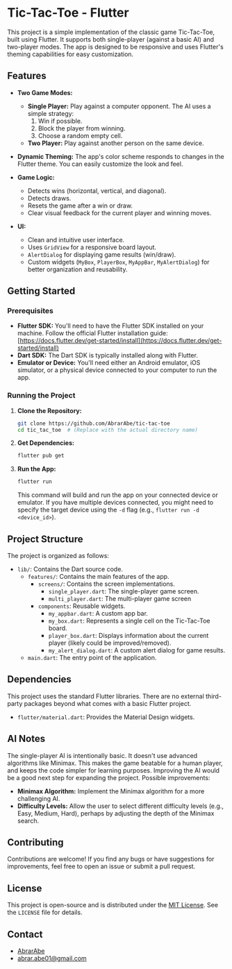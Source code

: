 # Tic-Tac-Toe - Flutter

This project is a simple implementation of the classic game Tic-Tac-Toe, built using Flutter.  It supports both single-player (against a basic AI) and two-player modes.  The app is designed to be responsive and uses Flutter's theming capabilities for easy customization.

## Features

*   **Two Game Modes:**
    *   **Single Player:** Play against a computer opponent.  The AI uses a simple strategy:
        1.  Win if possible.
        2.  Block the player from winning.
        3.  Choose a random empty cell.
    *   **Two Player:**  Play against another person on the same device.

*   **Dynamic Theming:** The app's color scheme responds to changes in the Flutter theme. You can easily customize the look and feel.

*   **Game Logic:**
    *   Detects wins (horizontal, vertical, and diagonal).
    *   Detects draws.
    *   Resets the game after a win or draw.
    *   Clear visual feedback for the current player and winning moves.

*   **UI:**
    *   Clean and intuitive user interface.
    *   Uses `GridView` for a responsive board layout.
    *   `AlertDialog` for displaying game results (win/draw).
    *   Custom widgets (`MyBox`, `PlayerBox`, `MyAppBar`, `MyAlertDialog`) for better organization and reusability.
## Getting Started

### Prerequisites

*   **Flutter SDK:**  You'll need to have the Flutter SDK installed on your machine.  Follow the official Flutter installation guide: [https://docs.flutter.dev/get-started/install](https://docs.flutter.dev/get-started/install)
*   **Dart SDK:** The Dart SDK is typically installed along with Flutter.
*   **Emulator or Device:**  You'll need either an Android emulator, iOS simulator, or a physical device connected to your computer to run the app.

### Running the Project

1.  **Clone the Repository:**
    ```bash
    git clone https://github.com/AbrarAbe/tic-tac-toe
    cd tic_tac_toe  # (Replace with the actual directory name)
    ```

2.  **Get Dependencies:**
    ```bash
    flutter pub get
    ```

3.  **Run the App:**
    ```bash
    flutter run
    ```
    This command will build and run the app on your connected device or emulator.  If you have multiple devices connected, you might need to specify the target device using the `-d` flag (e.g., `flutter run -d <device_id>`).

## Project Structure

The project is organized as follows:

*   `lib/`: Contains the Dart source code.
    *   `features/`:  Contains the main features of the app.
        *   `screens/`:  Contains the screen implementations.
            *   `single_player.dart`:  The single-player game screen.
            *   `multi_player.dart`: The multi-player game screen
        *  `components`: Reusable widgets.
            *   `my_appbar.dart`: A custom app bar.
            *   `my_box.dart`:  Represents a single cell on the Tic-Tac-Toe board.
            *   `player_box.dart`:  Displays information about the current player (likely could be improved/removed).
            *   `my_alert_dialog.dart`:  A custom alert dialog for game results.
    * `main.dart`:  The entry point of the application.

## Dependencies

This project uses the standard Flutter libraries.  There are no external third-party packages beyond what comes with a basic Flutter project.

*   `flutter/material.dart`: Provides the Material Design widgets.

## AI Notes

The single-player AI is intentionally basic. It doesn't use advanced algorithms like Minimax. This makes the game beatable for a human player, and keeps the code simpler for learning purposes.  Improving the AI would be a good next step for expanding the project.  Possible improvements:

*   **Minimax Algorithm:** Implement the Minimax algorithm for a more challenging AI.
*   **Difficulty Levels:**  Allow the user to select different difficulty levels (e.g., Easy, Medium, Hard), perhaps by adjusting the depth of the Minimax search.

## Contributing

Contributions are welcome!  If you find any bugs or have suggestions for improvements, feel free to open an issue or submit a pull request.

## License

This project is open-source and is distributed under the [MIT License](LICENSE). See the `LICENSE` file for details.

## Contact

*   [AbrarAbe](<https://github.com/AbrarAbe>)
*   <abrar.abe01@gmail.com>